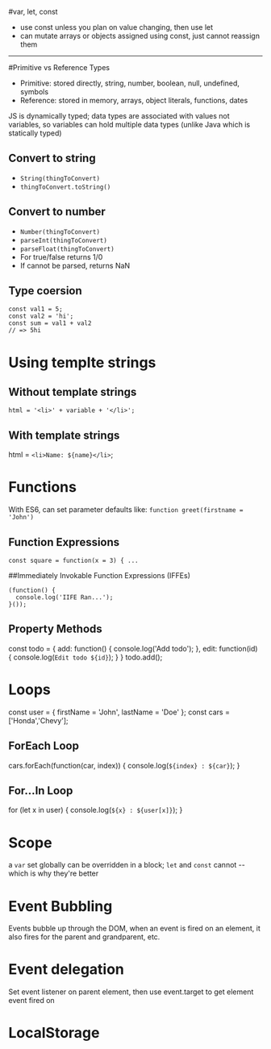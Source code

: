 #var, let, const

- use const unless you plan on value changing, then use let
- can mutate arrays or objects assigned using const, just cannot reassign them

---

#Primitive vs Reference Types

- Primitive: stored directly, string, number, boolean, null, undefined, symbols
- Reference: stored in memory, arrays, object literals, functions, dates

JS is dynamically typed; data types are associated with values not variables, so variables can hold multiple data types (unlike Java which is statically typed)

## Convert to string

- `String(thingToConvert)`
- `thingToConvert.toString()`

## Convert to number

- `Number(thingToConvert)`
- `parseInt(thingToConvert)`
- `parseFloat(thingToConvert)`
- For true/false returns 1/0
- If cannot be parsed, returns NaN

## Type coersion

```
const val1 = 5;
const val2 = 'hi';
const sum = val1 + val2
// => 5hi
```

# Using templte strings

## Without template strings

`html = '<li>' + variable + '</li>';`

## With template strings

html = `<li>Name: ${name}</li>`;

# Functions

With ES6, can set parameter defaults like:
`function greet(firstname = 'John')`

## Function Expressions

`const square = function(x = 3) { ...`

##Immediately Invokable Function Expressions (IFFEs)

```
(function() {
  console.log('IIFE Ran...');
}());
```

## Property Methods

const todo = {
add: function() {
console.log('Add todo');
},
edit: function(id) {
console.log(`Edit todo ${id}`);
}
}
todo.add();

# Loops

const user = {
firstName = 'John',
lastName = 'Doe'
};
const cars = ['Honda','Chevy'];

## ForEach Loop

cars.forEach(function(car, index)) {
console.log(`${index} : ${car}`);
}

## For...In Loop

for (let x in user) {
console.log(`${x} : ${user[x]}`);
}

# Scope

a `var` set globally can be overridden in a block; `let` and `const` cannot -- which is why they're better

# Event Bubbling

Events bubble up through the DOM, when an event is fired on an element, it also fires for the parent and grandparent, etc.

# Event delegation

Set event listener on parent element, then use event.target to get element event fired on

# LocalStorage
